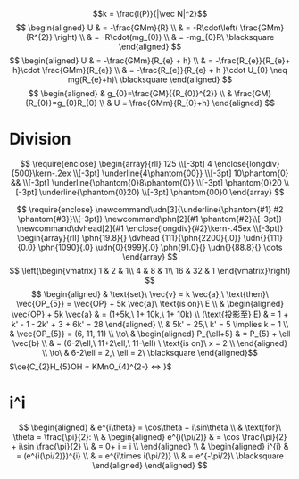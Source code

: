 $$k = \frac{l(P)}{|\vec N|^2}$$
$$
\begin{aligned}
U & = -\frac{GMm}{R} \\
 & = -R\cdot\left( \frac{GMm}{R^{2}} \right) \\
 & = -R\cdot(mg_{0}) \\
 & = -mg_{0}R\ \blacksquare
\end{aligned}
$$
$$
\begin{aligned}
U &  = -\frac{GMm}{R_{e} + h} \\
 & = -\frac{R_{e}}{R_{e}+ h}\cdot \frac{GMm}{R_{e}} \\
 & = -\frac{R_{e}}{R_{e} + h }\cdot U_{0} \neq mg(R_{e}+h)\ \blacksquare
\end{aligned}
$$
$$
\begin{aligned}
 & g_{0}=\frac{GM}{{R_{0}}^{2}} \\
 & \frac{GM}{R_{0}}=g_{0}R_{0} \\
 & U = \frac{GMm}{R_{0}+h}
\end{aligned}
$$
# Division
$$
\require{enclose} 
\begin{array}{rll} 
125  \\[-3pt] 
4 \enclose{longdiv}{500}\kern-.2ex \\[-3pt] 
\underline{4\phantom{00}} \\[-3pt]
10\phantom{0} &&  \\[-3pt] 
\underline{\phantom{0}8\phantom{0}} \\[-3pt] 
\phantom{0}20  \\[-3pt] 
\underline{\phantom{0}20}  \\[-3pt] 
\phantom{00}0 
\end{array} 
$$

$$
\require{enclose} 
\newcommand\udn[3]{\underline{\phantom{#1} #2 \phantom{#3}}\\[-3pt]}
\newcommand\phn[2]{#1 \phantom{#2}\\[-3pt]}
\newcommand\dvhead[2]{#1 \enclose{longdiv}{#2}\kern-.45ex \\[-3pt]}
\begin{array}{rll} 
\phn{19.8}{}
\dvhead {111}{\phn{2200}{.0}}
\udn{}{111}{0.0} 
\phn{1090}{.0}  
\udn{0}{999}{.0}
\phn{91.0}{}
\udn{}{88.8}{} 
\dots
\end{array} 
$$
$$
\left(\begin{vmatrix}
1 & 2  & 1\\
4 & 8  & 1\\
16 & 32 & 1
\end{vmatrix}\right)
$$
$$
\begin{aligned}
 & \text{set}\ \vec{v} = k \vec{a},\ \text{then}\ \vec{OP_{5}} = \vec{OP} + 5k \vec{a}\ \text{is on}\ E \\
 & \begin{aligned}
  \vec{OP} + 5k \vec{a}  & = (1+5k,\ 1+ 10k,\ 1+ 10k) \\
 (\text{投影至} E) & = 1 + k' - 1 - 2k' + 3 + 6k' = 28 
\end{aligned} \\
 & 5k' = 25,\ k' = 5 \implies k = 1 \\
 & \vec{OP_{5}} = (6, 11, 11) \\
\to\ & \begin{aligned}
P_{\ell+5} &  = P_{5} + \ell \vec{b}  \\
& = (6-2\ell,\ 11+2\ell,\ 11-\ell) \ \text{is on}\ x = 2 \\
\end{aligned} \\
\to\ & 6-2\ell = 2,\ \ell = 2\ \blacksquare
\end{aligned}$$
$\ce{C_{2}H_{5}OH + KMnO_{4}^{2-} <=> }$
# i^i
$$
\begin{aligned}
 & e^{i\theta} = \cos\theta + i\sin\theta  \\
 & \text{for}\ \theta = \frac{\pi}{2}:  \\
 & \begin{aligned}
 e^{i(\pi/2)}  & = \cos \frac{\pi}{2} + i\sin \frac{\pi}{2} \\
   & = 0+ i = i \\
\end{aligned} \\
 & \begin{aligned}
 i^{i}  & = (e^{i(\pi/2)})^{i} \\
 & = e^{i\times i(\pi/2)} \\
 & = e^{-\pi/2}\ \blacksquare
\end{aligned} 
\end{aligned}
$$